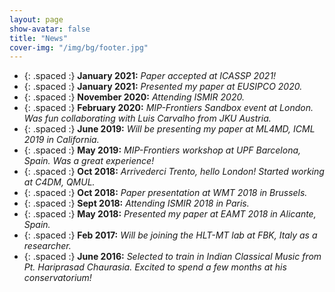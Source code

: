 ```yaml
---
layout: page
show-avatar: false
title: "News"
cover-img: "/img/bg/footer.jpg"
---
```

* {: .spaced :} **January 2021:** *Paper accepted at ICASSP 2021!* 
* {: .spaced :} **January 2021:** *Presented my paper at EUSIPCO 2020.* 
* {: .spaced :} **November 2020:** *Attending ISMIR 2020.* 
* {: .spaced :} **February 2020:** *MIP-Frontiers Sandbox event at London. Was fun collaborating with Luis Carvalho from JKU Austria.*  
* {: .spaced :} **June 2019:** *Will be presenting my paper at ML4MD, ICML 2019 in California.*
* {: .spaced :} **May 2019:** *MIP-Frontiers workshop at UPF Barcelona, Spain. Was a great experience!*
* {: .spaced :} **Oct 2018:** *Arrivederci Trento, hello London! Started working at C4DM, QMUL.*  
* {: .spaced :} **Oct 2018:** *Paper presentation at WMT 2018 in Brussels.*  
* {: .spaced :} **Sept 2018:** *Attending ISMIR 2018 in Paris.*  
* {: .spaced :} **May 2018:** *Presented my paper at EAMT 2018 in Alicante, Spain.*
* {: .spaced :} **Feb 2017:** *Will be joining the HLT-MT lab at FBK, Italy as a researcher.*
* {: .spaced :} **June 2016:** *Selected to train in Indian Classical Music from Pt. Hariprasad Chaurasia. Excited to spend a few months at his conservatorium!*
